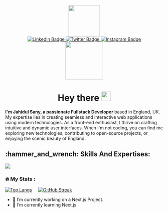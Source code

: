 <div id="header" align="center">
  <img src="https://media.giphy.com/media/M9gbBd9nbDrOTu1Mqx/giphy.gif" width="100"/><br>
  <div id="badges">
    <a href="https://www.linkedin.com/in/jahidul-sany/">
      <img src="https://img.shields.io/badge/LinkedIn-blue?style=for-the-badge&logo=linkedin&logoColor=white" alt="LinkedIn Badge"/>
    </a>
    <a href="https://x.com/Jahidul__Sany">
      <img src="https://img.shields.io/badge/Twitter-blue?style=for-the-badge&logo=twitter&logoColor=white" alt="Twitter Badge"/>
    </a>
    <a href="https://www.instagram.com/jahidul.sany/">
      <img src="https://img.shields.io/badge/Instagram-blue?style=for-the-badge&logo=instagram&logoColor=white" alt="Instagram Badge"/>
    </a>
 </div>
 <div>
   <img src="https://komarev.com/ghpvc/?username=JahidulSany&style=flat-square&color=blue" width="120px" alt=""/>
  <h1>Hey there <img src="https://media.giphy.com/media/hvRJCLFzcasrR4ia7z/giphy.gif" width="30px"/></h1>
 </div>
</div>

<strong>I'm Jahidul Sany, a passionate Fullstack Developer</strong> based in England, UK.
My expertise lies in creating seamless and interactive web applications using modern technologies. 
As a front-end enthusiast, I thrive on crafting intuitive and dynamic user interfaces. When I'm not coding, you can find me exploring new technologies, contributing to open-source projects, or enjoying the scenic beauty of England.

<h2>:hammer_and_wrench: Skills And Expertises:</h2>
<p align="left">
  <a href="https://skillicons.dev">
    <img src="https://skillicons.dev/icons?i=figma,html,bootstrap,tailwindcss,js,ts,react,redux,nextjs,nodejs,expressjs,mongodb&theme=light" />
  </a>
</p>

### :fire: My Stats :

[![Top Langs](https://github-readme-stats.vercel.app/api/top-langs/?username=JahidulSany&layout=compact&theme=vision-friendly-dark)](https://github.com/anuraghazra/github-readme-stats) &nbsp; &nbsp;
[![GitHub Streak](http://github-readme-streak-stats.herokuapp.com?user=JahidulSany&theme=dark&background=000000)](https://git.io/streak-stats)


- 🔭 I’m currently working on a Next.js Project.
- 🌱 I’m currently learning Next.js

